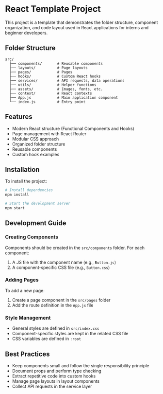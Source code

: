 # React Template Project

This project is a template that demonstrates the folder structure, component organization, and code layout used in React applications for interns and beginner developers.

## Folder Structure

```
src/
  ├── components/       # Reusable components
  ├── layouts/          # Page layouts
  ├── pages/            # Pages
  ├── hooks/            # Custom React hooks
  ├── services/         # API requests, data operations
  ├── utils/            # Helper functions
  ├── assets/           # Images, fonts, etc.
  ├── context/          # React contexts
  ├── App.js            # Main application component
  └── index.js          # Entry point
```

## Features

- Modern React structure (Functional Components and Hooks)
- Page management with React Router
- Modular CSS approach
- Organized folder structure
- Reusable components
- Custom hook examples

## Installation

To install the project:

```bash
# Install dependencies
npm install

# Start the development server
npm start
```

## Development Guide

### Creating Components

Components should be created in the `src/components` folder. For each component:

1. A JS file with the component name (e.g., `Button.js`)
2. A component-specific CSS file (e.g., `Button.css`)

### Adding Pages

To add a new page:

1. Create a page component in the `src/pages` folder
2. Add the route definition in the `App.js` file

### Style Management

- General styles are defined in `src/index.css`
- Component-specific styles are kept in the related CSS file
- CSS variables are defined in `:root`

## Best Practices

- Keep components small and follow the single responsibility principle
- Document props and perform type checking
- Extract repetitive code into custom hooks
- Manage page layouts in layout components
- Collect API requests in the service layer
